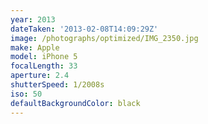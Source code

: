 ```yaml
---
year: 2013
dateTaken: '2013-02-08T14:09:29Z'
image: /photographs/optimized/IMG_2350.jpg
make: Apple
model: iPhone 5
focalLength: 33
aperture: 2.4
shutterSpeed: 1/2008s
iso: 50
defaultBackgroundColor: black
---
```

